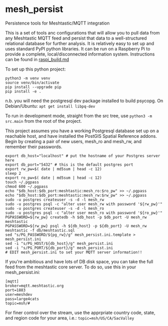 # mesh_persist
Persistence tools for Meshtastic/MQTT integration

This is a set of tools anc configurations that will allow you to pull data from any Meshtastic MQTT feed
and persist that data to a well-structured relational database for further analysis.  It is relatively
easy to set up and uses standard PyPI python libraries.
It can be run on a Raspberry Pi to provide a complete, local/disconnected information system.  Instructions can be found in [raspi_build.md](raspi_build.md)

To set up this python project:
```
python3 -m venv venv
source venv/bin/activate
pip install --upgrade pip
pip install -e .
```
n.b. you will need the postgresql dev package installed to build psycopg.  On Debian/Ubuntu:
`apt get install libpq-dev`

To run in development mode, straight from the src tree, use `python3 -m src.main` from the root of the project.

This project assumes you have a working Postgresql database set up on a reachable host, and have installed the PostGIS
Spatial Reference addons.  Begin by creating a pair of new users, mesh_ro and mesh_rw, and remember their passwords.
```
export db_host="localhost" # put the hostname of your Postgres server here
export db_port="5432" # this is the default postgres port
export rw_pw=$( date | md5sum | head -c 12)
sleep 2
export ro_pw=$( date | md5sum | head -c 12)
touch ~/.pgpass
chmod 600 ~/.pgpass
echo "$db_host:$db_port:meshtastic:mesh_ro:$ro_pw" >> ~/.pgpass
echo "$db_host:$db_port:meshtastic:mesh_rw:$rw_pw" >> ~/.pgpass
sudo -u postgres createuser -s -d -l mesh_rw
sudo -u postgres psql -c "alter user mesh_rw with password '${rw_pw}'"
sudo -u postgres createuser -s -d -l mesh_ro
sudo -u postgres psql -c "alter user mesh_ro with password '${ro_pw}'"
PGPASSWORD=${rw_pw} createdb -h $db_host -p $db_port -U mesh_rw meshtastic
PGPASSWORD=${rw_pw} psql -h ${db_host} -p ${db_port} -U mesh_rw meshtastic -f db/meshtastic.sql
sed "s/PG_PASSWORD/${pg_rw}/g" mesh_persist.ini.template > mesh_persist.ini
sed -i "s/PG_HOST/${db_host}/g" mesh_persist.ini
sed -i "s/PG_PORT/${db_port}/g" mesh_persist.ini
# EDIT mesh_persist.ini to set your MQTT server information!!
```

If you're ambitious and have lots of DB disk space, you can take the full feed from the meshtastic core server.
To do so, use this in your mesh_persist.ini:
```
[mqtt]
broker=mqtt.meshtastic.org
port=1883
user=meshdev
pass=large4cats
topic=msh/#
```
For finer control over the stream, use the apprpriate country code, state, and region code for your area, i.e.:
`topic=msh/US/CA/SacValley`

